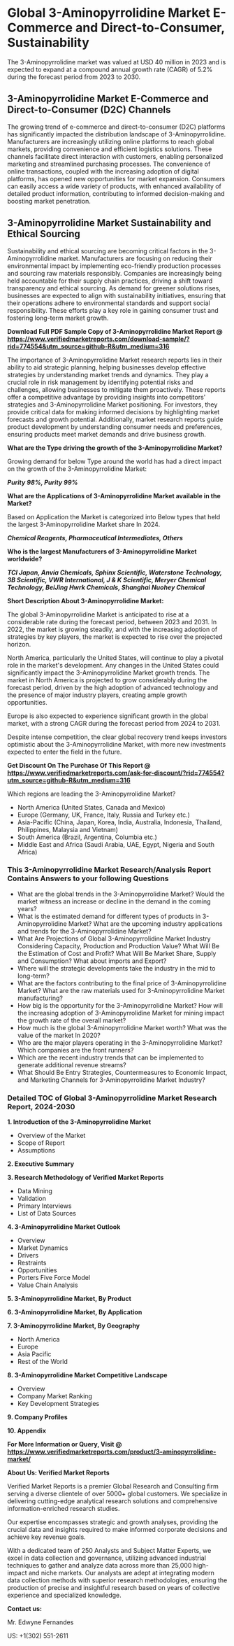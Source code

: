 <h1>Global 3-Aminopyrrolidine Market E-Commerce and Direct-to-Consumer, Sustainability</h1><p class=""><p>The 3-Aminopyrrolidine market was valued at USD 40 million in 2023 and is expected to expand at a compound annual growth rate (CAGR) of 5.2% during the forecast period from 2023 to 2030.</p><h2>3-Aminopyrrolidine Market E-Commerce and Direct-to-Consumer (D2C) Channels</h2><p>The growing trend of e-commerce and direct-to-consumer (D2C) platforms has significantly impacted the distribution landscape of 3-Aminopyrrolidine. Manufacturers are increasingly utilizing online platforms to reach global markets, providing convenience and efficient logistics solutions. These channels facilitate direct interaction with customers, enabling personalized marketing and streamlined purchasing processes. The convenience of online transactions, coupled with the increasing adoption of digital platforms, has opened new opportunities for market expansion. Consumers can easily access a wide variety of products, with enhanced availability of detailed product information, contributing to informed decision-making and boosting market penetration.</p><h2>3-Aminopyrrolidine Market Sustainability and Ethical Sourcing</h2><p>Sustainability and ethical sourcing are becoming critical factors in the 3-Aminopyrrolidine market. Manufacturers are focusing on reducing their environmental impact by implementing eco-friendly production processes and sourcing raw materials responsibly. Companies are increasingly being held accountable for their supply chain practices, driving a shift toward transparency and ethical sourcing. As demand for greener solutions rises, businesses are expected to align with sustainability initiatives, ensuring that their operations adhere to environmental standards and support social responsibility. These efforts play a key role in gaining consumer trust and fostering long-term market growth.</p></p><p class=""><strong>Download Full PDF Sample Copy of 3-Aminopyrrolidine Market Report @ <a href="https://www.verifiedmarketreports.com/download-sample/?rid=774554&utm_source=github-R&utm_medium=316" target="_blank">https://www.verifiedmarketreports.com/download-sample/?rid=774554&utm_source=github-R&utm_medium=316</a></strong></p><p>The importance of&nbsp;3-Aminopyrrolidine Market research reports lies in their ability to aid strategic planning, helping businesses develop effective strategies by understanding market trends and dynamics. They play a crucial role in risk management by identifying potential risks and challenges, allowing businesses to mitigate them proactively. These reports offer a competitive advantage by providing insights into competitors' strategies and 3-Aminopyrrolidine Market positioning. For investors, they provide critical data for making informed decisions by highlighting market forecasts and growth potential. Additionally, market research reports guide product development by understanding consumer needs and preferences, ensuring products meet market demands and drive business growth.</p><p><strong>What are the&nbsp;Type driving the growth of the 3-Aminopyrrolidine Market?</strong></p><p id="" class="">Growing demand for below Type around the world has had a direct impact on the growth of the 3-Aminopyrrolidine Market:</p><p class=""><em><strong>Purity 98%, Purity 99%</strong></em></p><p class=""><strong>What are the&nbsp;Applications&nbsp;of 3-Aminopyrrolidine Market available in the Market?</strong></p><p id="" class="">Based on Application the Market is categorized into Below types that held the largest 3-Aminopyrrolidine Market share In 2024.</p><p class=""><em><strong>Chemical Reagents, Pharmaceutical Intermediates, Others</strong></em></p><p class=""><strong>Who is the largest Manufacturers of 3-Aminopyrrolidine Market worldwide?</strong></p><p><em><strong>TCI Japan, Anvia Chemicals, Sphinx Scientific, Waterstone Technology, 3B Scientific, VWR International, J & K Scientific, Meryer Chemical Technology, BeiJing Hwrk Chemicals, Shanghai Nuohey Chemical</strong></em></p><p id="" class=""><strong>Short Description About 3-Aminopyrrolidine Market:</strong></p><p>The global 3-Aminopyrrolidine Market is anticipated to rise at a considerable rate during the forecast period, between 2023 and 2031. In 2022, the market is growing steadily, and with the increasing adoption of strategies by key players, the market is expected to rise over the projected horizon.</p><p>North America, particularly the United States, will continue to play a pivotal role in the market's development. Any changes in the United States could significantly impact the 3-Aminopyrrolidine Market growth trends. The market in North America is projected to grow considerably during the forecast period, driven by the high adoption of advanced technology and the presence of major industry players, creating ample growth opportunities.</p><p>Europe is also expected to experience significant growth in the global market, with a strong CAGR during the forecast period from 2024 to 2031.</p><p>Despite intense competition, the clear global recovery trend keeps investors optimistic about the 3-Aminopyrrolidine Market, with more new investments expected to enter the field in the future.</p><p id="" class=""><strong>Get Discount On The Purchase Of This Report @ <a href="https://www.verifiedmarketreports.com/ask-for-discount/?rid=774554?utm_source=github-R&utm_medium=316" target="_blank">https://www.verifiedmarketreports.com/ask-for-discount/?rid=774554?utm_source=github-R&utm_medium=316</a></strong></p><p class="">Which regions are leading the 3-Aminopyrrolidine Market?</p><ul><li>North America (United States, Canada and Mexico)</li><li>Europe (Germany, UK, France, Italy, Russia and Turkey etc.)</li><li>Asia-Pacific (China, Japan, Korea, India, Australia, Indonesia, Thailand, Philippines, Malaysia and Vietnam)</li><li>South America (Brazil, Argentina, Columbia etc.)</li><li>Middle East and Africa (Saudi Arabia, UAE, Egypt, Nigeria and South Africa)</li></ul><h3 id="" class="">This 3-Aminopyrrolidine Market Research/Analysis Report Contains Answers to your following Questions</h3><ul><li>What are the global trends in the 3-Aminopyrrolidine Market? Would the market witness an increase or decline in the demand in the coming years?</li><li>What is the estimated demand for different types of products in 3-Aminopyrrolidine Market? What are the upcoming industry applications and trends for the 3-Aminopyrrolidine Market?</li><li>What Are Projections of Global 3-Aminopyrrolidine Market Industry Considering Capacity, Production and Production Value? What Will Be the Estimation of Cost and Profit? What Will Be Market Share, Supply and Consumption? What about imports and Export?</li><li>Where will the strategic developments take the industry in the mid to long-term?</li><li>What are the factors contributing to the final price of 3-Aminopyrrolidine Market? What are the raw materials used for 3-Aminopyrrolidine Market manufacturing?</li><li>How big is the opportunity for the 3-Aminopyrrolidine Market? How will the increasing adoption of 3-Aminopyrrolidine Market for mining impact the growth rate of the overall market?</li><li>How much is the global 3-Aminopyrrolidine Market worth? What was the value of the market In 2020?</li><li>Who are the major players operating in the 3-Aminopyrrolidine Market? Which companies are the front runners?</li><li>Which are the recent industry trends that can be implemented to generate additional revenue streams?</li><li>What Should Be Entry Strategies, Countermeasures to Economic Impact, and Marketing Channels for 3-Aminopyrrolidine Market Industry?</li></ul><h3 id="" class="">Detailed TOC of Global 3-Aminopyrrolidine Market Research Report, 2024-2030</h3><p id="" class=""><strong>1. Introduction of the 3-Aminopyrrolidine Market</strong></p><ul><li>Overview of the Market</li><li>Scope of Report</li><li>Assumptions</li></ul><p id="" class=""><strong>2. Executive Summary</strong></p><p id="" class=""><strong>3. Research Methodology of Verified Market Reports</strong></p><ul><li>Data Mining</li><li>Validation</li><li>Primary Interviews</li><li>List of Data Sources</li></ul><p id="" class=""><strong>4. 3-Aminopyrrolidine Market Outlook</strong></p><ul><li>Overview</li><li>Market Dynamics</li><li>Drivers</li><li>Restraints</li><li>Opportunities</li><li>Porters Five Force Model</li><li>Value Chain Analysis</li></ul><p id="" class=""><strong>5. 3-Aminopyrrolidine Market, By Product</strong></p><p id="" class=""><strong>6. 3-Aminopyrrolidine Market, By Application</strong></p><p id="" class=""><strong>7. 3-Aminopyrrolidine Market, By Geography</strong></p><ul><li>North America</li><li>Europe</li><li>Asia Pacific</li><li>Rest of the World</li></ul><p id="" class=""><strong>8. 3-Aminopyrrolidine Market Competitive Landscape</strong></p><ul><li>Overview</li><li>Company Market Ranking</li><li>Key Development Strategies</li></ul><p id="" class=""><strong>9. Company Profiles</strong></p><p id="" class=""><strong>10. Appendix</strong></p><p id="" class=""><strong>For More Information or Query, Visit @ <a href="https://www.verifiedmarketreports.com/product/3-aminopyrrolidine-market/" target="_blank">https://www.verifiedmarketreports.com/product/3-aminopyrrolidine-market/</a></strong></p><p id="" class=""><strong>About Us: Verified Market Reports</strong></p><p id="" class="">Verified Market Reports is a premier Global Research and Consulting firm serving a diverse clientele of over 5000+ global customers. We specialize in delivering cutting-edge analytical research solutions and comprehensive information-enriched research studies.</p><p id="" class="">Our expertise encompasses strategic and growth analyses, providing the crucial data and insights required to make informed corporate decisions and achieve key revenue goals.</p><p id="" class="">With a dedicated team of 250 Analysts and Subject Matter Experts, we excel in data collection and governance, utilizing advanced industrial techniques to gather and analyze data across more than 25,000 high-impact and niche markets. Our analysts are adept at integrating modern data collection methods with superior research methodologies, ensuring the production of precise and insightful research based on years of collective experience and specialized knowledge.</p><p id="" class=""><strong>Contact us:</strong></p><p id="" class="">Mr. Edwyne Fernandes</p><p id="" class="">US: +1(302) 551-2611</p>